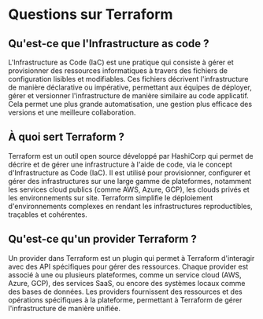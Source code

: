 # Questions sur Terraform

## Qu'est-ce que l'Infrastructure as code ?

L'Infrastructure as Code (IaC) est une pratique qui consiste à gérer et provisionner des ressources informatiques à travers des fichiers de configuration lisibles et modifiables. Ces fichiers décrivent l'infrastructure de manière déclarative ou impérative, permettant aux équipes de déployer, gérer et versionner l'infrastructure de manière similaire au code applicatif. Cela permet une plus grande automatisation, une gestion plus efficace des versions et une meilleure collaboration.

## À quoi sert Terraform ?

Terraform est un outil open source développé par HashiCorp qui permet de décrire et de gérer une infrastructure à l'aide de code, via le concept d'Infrastructure as Code (IaC). Il est utilisé pour provisionner, configurer et gérer des infrastructures sur une large gamme de plateformes, notamment les services cloud publics (comme AWS, Azure, GCP), les clouds privés et les environnements sur site. Terraform simplifie le déploiement d'environnements complexes en rendant les infrastructures reproductibles, traçables et cohérentes.

## Qu'est-ce qu'un provider Terraform ?

Un provider dans Terraform est un plugin qui permet à Terraform d'interagir avec des API spécifiques pour gérer des ressources. Chaque provider est associé à une ou plusieurs plateformes, comme un service cloud (AWS, Azure, GCP), des services SaaS, ou encore des systèmes locaux comme des bases de données. Les providers fournissent des ressources et des opérations spécifiques à la plateforme, permettant à Terraform de gérer l'infrastructure de manière unifiée.